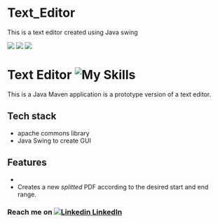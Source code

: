 # Text_Editor
This is a text editor created using Java swing

<img src="https://img.shields.io/badge/Apache-D22128?style=for-the-badge&logo=Apache&logoColor=white"> <img src="https://img.shields.io/badge/apache_maven-C71A36?style=for-the-badge&logo=apachemaven&logoColor=white"> <img src="https://img.shields.io/badge/Java-ED8B00?style=for-the-badge&logo=openjdk&logoColor=white">

# Text Editor ![My Skills](https://skills.thijs.gg/icons?i=java&theme=light)

This is a Java Maven application is a prototype version of a text editor.


## Tech stack
- apache commons library
- Java Swing to create GUI


## Features

- 
- Creates a new _splitted_ PDF according to the desired start and end range.

### Reach me on [![Linkedin](https://i.stack.imgur.com/gVE0j.png) LinkedIn](https://www.linkedin.com/in/devanshusharma10/)
